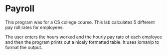 # Payroll
This program was for a CS college course. This lab calculates 5 different pay roll rates for employees.

The user enters the hours worked and the hourly pay rate of each employee and then the program prints out a nicely formatted table. It uses iomanip to format the output.